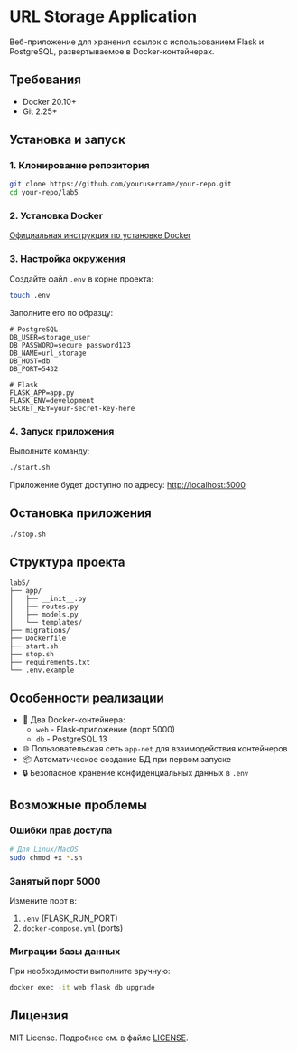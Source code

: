 # URL Storage Application

Веб-приложение для хранения ссылок с использованием Flask и PostgreSQL, развертываемое в Docker-контейнерах.

## Требования

- Docker 20.10+
- Git 2.25+

## Установка и запуск

### 1. Клонирование репозитория

```bash
git clone https://github.com/yourusername/your-repo.git
cd your-repo/lab5
```

### 2. Установка Docker

[Официальная инструкция по установке Docker](https://docs.docker.com/get-docker/)

### 3. Настройка окружения

Создайте файл `.env` в корне проекта:

```bash
touch .env
```

Заполните его по образцу:

```env
# PostgreSQL
DB_USER=storage_user
DB_PASSWORD=secure_password123
DB_NAME=url_storage
DB_HOST=db
DB_PORT=5432

# Flask
FLASK_APP=app.py
FLASK_ENV=development
SECRET_KEY=your-secret-key-here
```

### 4. Запуск приложения

Выполните команду:

```bash
./start.sh
```

Приложение будет доступно по адресу: [http://localhost:5000](http://localhost:5000)

## Остановка приложения

```bash
./stop.sh
```

## Структура проекта

```
lab5/
├── app/
│   ├── __init__.py
│   ├── routes.py
│   ├── models.py
│   └── templates/
├── migrations/
├── Dockerfile
├── start.sh
├── stop.sh
├── requirements.txt
└── .env.example
```

## Особенности реализации

- 🐳 Два Docker-контейнера: 
  - `web` - Flask-приложение (порт 5000)
  - `db` - PostgreSQL 13
- 🌐 Пользовательская сеть `app-net` для взаимодействия контейнеров
- 📦 Автоматическое создание БД при первом запуске
- 🔒 Безопасное хранение конфиденциальных данных в `.env`

## Возможные проблемы

### Ошибки прав доступа
```bash
# Для Linux/MacOS
sudo chmod +x *.sh
```

### Занятый порт 5000
Измените порт в:
1. `.env` (FLASK_RUN_PORT)
2. `docker-compose.yml` (ports)

### Миграции базы данных
При необходимости выполните вручную:
```bash
docker exec -it web flask db upgrade
```

## Лицензия
MIT License. Подробнее см. в файле [LICENSE](LICENSE).
```
